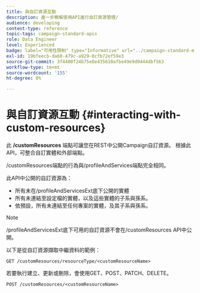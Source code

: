 ```yaml
---
title: 與自訂資源互動
description: 進一步瞭解使用API進行自訂資源管理/
audience: developing
content-type: reference
topic-tags: campaign-standard-apis
role: Data Engineer
level: Experienced
badge: label="可用性限制" type="Informative" url="../campaign-standard-migration-home.md" tooltip="僅限Campaign Standard已移轉的使用者"
exl-id: 19bfeecb-da60-479c-a929-0cfb72ef59e3
source-git-commit: 3f4400f24b75e8e435610afbe49e9d9444dbf563
workflow-type: tm+mt
source-wordcount: '155'
ht-degree: 0%

---
```


# 與自訂資源互動 {#interacting-with-custom-resources}

此 **/customResources** 端點可讓您在REST中公開Campaign自訂資源。 根據此API，可整合自訂實體和外部端點。

/customResources端點的行為與/profileAndServices端點完全相同。

此API中公開的自訂資源為：

* 所有未在/profileAndServicesExt底下公開的實體
* 所有未連結至設定檔的實體，以及這些實體的子系與孫系。
* 依預設，所有未連結至任何專案的實體，及其子系與孫系。

>[!NOTE]
>/profileAndServicesExt底下可用的自訂資源不會在/customResources API中公開。


以下是從自訂資源擷取中繼資料的範例：

```
GET /customResources/resourceType/<customResourceName>
```

若要執行建立、更新或刪除，會使用GET、POST、PATCH、DELETE。

```
POST /customResources/<customResourceName>
```
